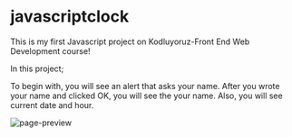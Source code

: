 # javascriptclock

This is my first Javascript project on Kodluyoruz-Front End Web Development course!

In this project;

To begin with, you will see an alert that asks your name. After you wrote your name and clicked OK, you will see the your name. Also, you will see current date and hour.

![page-preview](https://github.com/muhammetozturk95/javascriptclock/blob/master/figures/javascriptclock.gif?raw=true)

